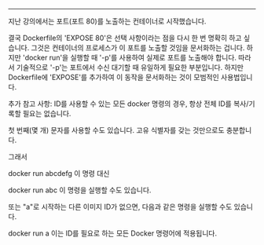 ----

지난 강의에서는 포트(포트 80)를 노출하는 컨테이너로 시작했습니다.

결국 Dockerfile의 'EXPOSE 80'은 선택 사항이라는 점을 다시 한 번 명확히 하고 싶습니다. 그것은 컨테이너의 프로세스가 이 포트를 노출할 것임을 문서화하는 겁니다. 하지만 'docker run'을 실행할 때 '-p'를 사용하여 실제로 포트를 노출해야 합니다. 따라서 기술적으로 '-p'는 포트에서 수신 대기할 때 유일하게 필요한 부분입니다. 하지만 Dockerfile에 'EXPOSE'를 추가하여 이 동작을 문서화하는 것이 모범적인 사용법입니다.

추가 참고 사항: ID를 사용할 수 있는 모든 docker 명령의 경우, 항상 전체 ID를 복사/기록할 필요는 없습니다.

첫 번째(몇 개) 문자를 사용할 수도 있습니다. 고유 식별자를 갖는 것만으로도 충분합니다.

그래서

docker run abcdefg
이 명령 대신

docker run abc
이 명령을 실행할 수도 있습니다.

또는 "a"로 시작하는 다른 이미지 ID가 없으면, 다음과 같은 명령을 실행할 수도 있습니다.

docker run a
이는 ID를 필요로 하는 모든 Docker 명령어에 적용됩니다.